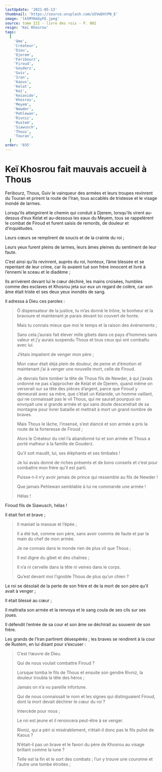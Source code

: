 ```yaml
---
lastUpdate: '2021-05-13'
thumbnail: 'https://source.unsplash.com/o5VwDXtPN_E'
image: 'lk5MYKmGyFE.jpeg'
source: tome III - livre des rois - P. 002
reign: 'Keï Khosrou'
tags:
  [
    'âme',
    'Créateur',
    'Dieu',
    'Djerem',
    'Feribourz',
    'Firoud',
    'Gouderz',
    'Guiv',
    'Iran',
    'Kaous',
    'Kelat',
    'Keï',
    'Keïanide',
    'Khosrou',
    'Meyem',
    'Newder',
    'Pehlewan',
    'Rivniz',
    'Rustem',
    'Siawusch',
    'Thous',
    'Touran',
  ]
order: '035'
---
```


# Keï Khosrou fait mauvais accueil à Thous

Feribourz, Thous, Guiv le vainqueur des armées et leurs troupes revinrent du Touran et prirent la route de l’Iran, tous accablés de tristesse et le visage inondé de larmes.

Lorsqu’ils atteignirent le chemin qui conduit à Djerem, lorsqu’ils virent au-dessus d’eux Kelat et au-dessous les eaux du Meyem, tous se rappelèrent le combat de Firoud et furent saisis de remords, de douleur et d’inquiétudes.

Leurs cœurs se remplirent de soucis et de la crainte du roi ;

Leurs yeux furent pleins de larmes, leurs âmes pleines du sentiment de leur faute.

C’est ainsi qu’ils revinrent, auprès du roi, honteux, l’âme blessée et se repentant de leur crime, car ils avaient tué son frère innocent et livré à l’ennemi le sceau et le diadème ;

Ils arrivèrent devant lui le cœur déchiré, les mains croisées, humbles comme des esclaves et Khosrou jeta sur eux un regard de colère, car son âme était triste et ses deux yeux inondés de sang.

Il adressa à Dieu ces paroles :

> Ô dispensateur de la justice, tu m’as donné le trône, le bonheur et la bravoure et maintenant je parais devant toi couvert de honte.
>
> Mais tu connais mieux que moi le temps et la raison des événements ;
>
> Sans cela j’aurais fait élever mille gibets dans ce pays d’hommes sans valeur et j’y aurais suspendu Thous et tous ceux qui ont combattu avec lui.
>
> J’étais impatient de venger mon père ;
>
> Mon cœur était déjà plein de douleur, de peine et d’émotion et maintenant j’ai à venger une nouvelle mort, celle de Firoud.
>
> Je devrais faire tomber la tête de Thous fils de Newder, à qui j’avais ordonné ne pas s’approcher de Kelat et de Djerem, quand même on verserait sur sa tête des pièces d’argent, parce que Firoud y demeurait avec sa mère, que c’était un Keïanide, un homme vaillant, qui ne connaissait pas le vil Thous, qui ne saurait pourquoi on envoyait une si grande armée et qui sans doute descendrait de sa montagne pour livrer bataille et mettrait à mort un grand nombre de braves.
>
> Mais Thous le lâche, l’insensé, s’est élancé et son armée a pris la route de la forteresse de Firoud ;
>
> Alors le Créateur du ciel l’a abandonné lui et son armée et Thous a porté malheur à la famille de Gouderz.
>
> Qu’il soit maudit, lui, ses éléphants et ses timbales !
>
> Je lui avais donné de riches présents et de bons conseils et c’est pour combattre mon frère qu’il est parti.
>
> Puisse-t-il n’y avoir jamais de prince qui ressemble au fils de Newder !
>
> Que jamais Pehlewan semblable à lui ne commande une armée !
>
> Hélas !

Firoud fils de Siawusch, hélas !

Il était fort et brave ;
>
> Il maniait la massue et l’épée ;
>
> Il a été tué, comme son père, sans avoir commis de faute et par la main du chef de mon armée.
>
> Je ne connais dans le monde rien de plus vil que Thous ;
>
> Il est digne du gibet et des chaînes ;
>
> Il n’a ni cervelle dans la tête ni veines dans le corps.
>
> Qu’est devant moi l’ignoble Thous de plus qu’un chien ?

Le roi se désolait de la perte de son frère et de la mort de son père qu’il avait à venger ;

Il était blessé au cœur ;

Il maltraita son armée et la renvoya et le sang coula de ses cils sur ses joues.

Il défendit l’entrée de sa cour et son âme se déchirait au souvenir de son frère.

Les grands de l’Iran partirent désespérés ; les braves se rendirent à la cour de Rustem, en lui disant pour s’excuser :

> C’est l’œuvre de Dieu.
>
> Qui de nous voulait combattre Firoud ?
>
> Lorsque tomba le fils de Thous et ensuite son gendre Rivniz, la douleur troubla la tête des héros ;
>
> Jamais on n’a vu pareille infortune.
>
> Qui de nous connaissait le nom et les signes qui distinguaient Firoud, dont la mort devait déchirer le cœur du roi ?
>
> Intercède pour nous ;
>
> Le roi est jeune et il renoncera peut-être à se venger.
>
> Rivniz, qui a péri si misérablement, n’était-il donc pas le fils puîné de Kaous ?
>
> N’était-il pas un brave et le favori du père de Khosrou au visage brillant comme la lune ?
>
> Telle est la fin et le sort des combats ; l’un y trouve une couronne et l’autre une tombe étroites ;

